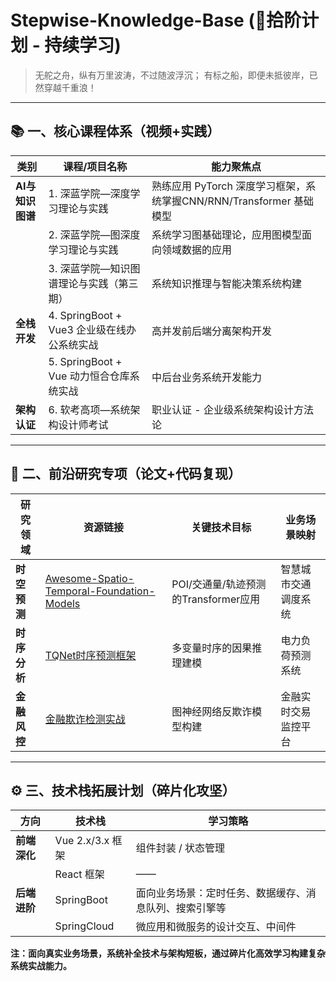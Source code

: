 # Stepwise-Knowledge-Base  (🚀拾阶计划 - 持续学习)

> 无舵之舟，纵有万里波涛，不过随波浮沉；
> 有标之船，即便未抵彼岸，已然穿越千重浪！

---

## 📚 一、核心课程体系（视频+实践）

| 类别             | 课程/项目名称                               | 能力聚焦点                                                   |
| ---------------- | ------------------------------------------- | ------------------------------------------------------------ |
| **AI与知识图谱** | 1. 深蓝学院—深度学习理论与实践              | 熟练应用 PyTorch 深度学习框架，系统掌握CNN/RNN/Transformer 基础模型 |
|                  | 2. 深蓝学院—图深度学习理论与实践            | 系统学习图基础理论，应用图模型面向领域数据的应用             |
|                  | 3. 深蓝学院—知识图谱理论与实践（第三期）    | 系统知识推理与智能决策系统构建                               |
| **全栈开发**     | 4. SpringBoot + Vue3 企业级在线办公系统实战 | 高并发前后端分离架构开发                                     |
|                  | 5. SpringBoot + Vue 动力恒合仓库系统实战    | 中后台业务系统开发能力                                       |
| **架构认证**     | 6. 软考高项—系统架构设计师考试              | 职业认证 - 企业级系统架构设计方法论                          |

---

## 🔬 二、前沿研究专项（论文+代码复现）

| 研究领域     | 资源链接                                                     | 关键技术目标                         | 业务场景映射         |
| ------------ | ------------------------------------------------------------ | ------------------------------------ | -------------------- |
| **时空预测** | [Awesome-Spatio-Temporal-Foundation-Models](https://github.com/LMissher/Awesome-Spatio-Temporal-Foundation-Models) | POI/交通量/轨迹预测的Transformer应用 | 智慧城市交通调度系统 |
| **时序分析** | [TQNet时序预测框架](https://github.com/ACAT-SCUT/TQNet)      | 多变量时序的因果推理建模             | 电力负荷预测系统     |
| **金融风控** | [金融欺诈检测实战](https://github.com/AI4Risk/antifraud)     | 图神经网络反欺诈模型构建             | 金融实时交易监控平台 |

---

## ⚙️ 三、技术栈拓展计划（碎片化攻坚）

| 方向         | 技术栈           | 学习策略                                               |
| ------------ | ---------------- | ------------------------------------------------------ |
| **前端深化** | Vue 2.x/3.x 框架 | 组件封装 / 状态管理                                    |
|              | React 框架       | ——                                                     |
| **后端进阶** | SpringBoot       | 面向业务场景：定时任务、数据缓存、消息队列、搜索引擎等 |
|              | SpringCloud      | 微应用和微服务的设计交互、中间件                       |

**注：面向真实业务场景，系统补全技术与架构短板，通过碎片化高效学习构建复杂系统实战能力。**


